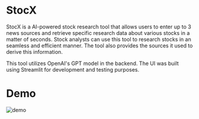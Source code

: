 # StocX

StocX is a AI-powered stock research tool that allows users to enter up to 3 news sources and retrieve specific research data about various stocks in a matter of seconds. Stock analysts can use this tool to research stocks in an seamless and efficient manner. The tool also provides the sources it used to derive this information. 

This tool utilizes OpenAI's GPT model in the backend. The UI was built using Streamlit for development and testing purposes. 

# Demo

![demo](https://github.com/user-attachments/assets/c4793f31-ccbe-4021-ae8f-5e90a2e68d8e)



